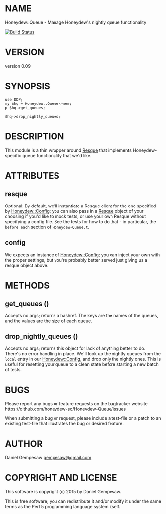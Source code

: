 # NAME

Honeydew::Queue - Manage Honeydew's nightly queue functionality

[![Build Status](https://travis-ci.org/honeydew-sc/Honeydew-Queue.svg?branch=master)](https://travis-ci.org/honeydew-sc/Honeydew-Queue)

# VERSION

version 0.09

# SYNOPSIS

    use DDP;
    my $hq = Honeydew::Queue->new;
    p $hq->get_queues;

    $hq->drop_nightly_queues;

# DESCRIPTION

This module is a thin wrapper around [Resque](https://metacpan.org/pod/Resque) that implements
Honeydew-specific queue functionality that we'd like.

# ATTRIBUTES

## resque

Optional: By default, we'll instantiate a Resque client for the one
specified by [Honeydew::Config](https://metacpan.org/pod/Honeydew::Config); you can also pass in a [Resque](https://metacpan.org/pod/Resque)
object of your choosing if you'd like to mock tests, or use your own
Resque without specifying a config file. See the tests for how to do
that - in particular, the `before each` section of
`Honeydew-Queue.t`.

## config

We expects an instance of [Honeydew::Config](https://metacpan.org/pod/Honeydew::Config); you can inject your own
with the proper settings, but you're probably better served just
giving us a resque object above.

# METHODS

## get\_queues ()

Accepts no args; returns a hashref. The keys are the names of the
queues, and the values are the size of each queue.

## drop\_nightly\_queues ()

Accepts no args; returns this object for lack of anything better to
do. There's no error handling in place. We'll look up the nightly
queues from the `local` entry in our [Honeydew::Config](https://metacpan.org/pod/Honeydew::Config), and drop
only the nightly ones. This is useful for resetting your queue to a
clean state before starting a new batch of tests.

# BUGS

Please report any bugs or feature requests on the bugtracker website
https://github.com/honeydew-sc/Honeydew-Queue/issues

When submitting a bug or request, please include a test-file or a
patch to an existing test-file that illustrates the bug or desired
feature.

# AUTHOR

Daniel Gempesaw <gempesaw@gmail.com>

# COPYRIGHT AND LICENSE

This software is copyright (c) 2015 by Daniel Gempesaw.

This is free software; you can redistribute it and/or modify it under
the same terms as the Perl 5 programming language system itself.
